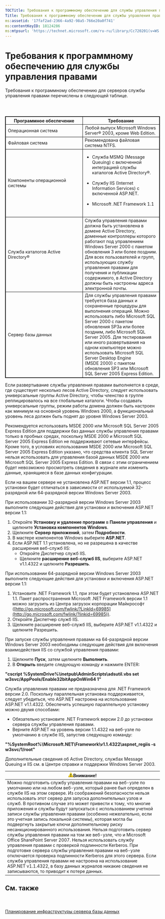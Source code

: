 ```yaml
---
TOCTitle: Требования к программному обеспечению для службы управления правами
Title: Требования к программному обеспечению для службы управления правами
ms:assetid: '17faf2ad-2366-4a92-98a5-766e20a0f741'
ms:contentKeyID: 18124286
ms:mtpsurl: 'https://technet.microsoft.com/ru-ru/library/Cc720201(v=WS.10)'
---
```


Требования к программному обеспечению для службы управления правами
===================================================================

Требования к программному обеспечению для серверов службы управления правами перечислены в следующей таблице.

###  

 
<table style="border:1px solid black;">
<colgroup>
<col width="50%" />
<col width="50%" />
</colgroup>
<thead>
<tr class="header">
<th style="border:1px solid black;" >Программное обеспечение</th>
<th style="border:1px solid black;" >Требование</th>
</tr>
</thead>
<tbody>
<tr class="odd">
<td style="border:1px solid black;">Операционная система</td>
<td style="border:1px solid black;">Любой выпуск Microsoft Windows Server® 2003, кроме Web Edition.</td>
</tr>
<tr class="even">
<td style="border:1px solid black;">Файловая система</td>
<td style="border:1px solid black;">Рекомендована файловая система NTFS.</td>
</tr>
<tr class="odd">
<td style="border:1px solid black;">Компоненты операционной системы</td>
<td style="border:1px solid black;"><ul>
<li>Служба MSMQ (Message Queuing) с включенной интеграцией службы каталогов Active Directory®.<br />
<br />
</li>
<li>Службу IIS (Internet Information Services) с включенной ASP.NET.<br />
<br />
</li>
<li>Microsoft .NET Framework 1.1<br />
<br />
</li>
</ul></td>
</tr>
<tr class="even">
<td style="border:1px solid black;">Служба каталогов Active Directory®</td>
<td style="border:1px solid black;">Служба управления правами должна быть установлена в домене Active Directory, доменные контроллеры которого работают под управлением Windows Server 2000 с пакетом обновления 3 или более поздним. Для всех пользователей и групп, использующих службу управления правами для получения и публикации содержимого, в Active Directory должны быть настроены адреса электронной почты.</td>
</tr>
<tr class="odd">
<td style="border:1px solid black;">Сервер базы данных</td>
<td style="border:1px solid black;">Для службы управления правами требуется база данных и сохраненные процедуры для выполнения операций. Можно использовать либо Microsoft SQL Server 2000 с пакетом обновления SP3a или более поздним, либо Microsoft SQL Server 2005. Для тестирования или иного развертывания на одном компьютере можно использовать Microsoft SQL Server Desktop Engine (MSDE 2000) с пакетом обновления SP3 или Microsoft SQL Server 2005 Express Edition.</td>
</tr>
</tbody>
</table>
  
Если развертывание службы управления правами выполняется в среде, где существует несколько лесов Active Directory, следует использовать универсальные группы Active Directory, чтобы членство в группе реплицировалось на все глобальные каталоги. Чтобы создавать универсальные группы, режим работы домена должен быть настроен как минимум на основной уровень Windows 2000, а функциональный уровень леса должен быть поднят до уровня Windows Server 2003.
  
Рекомендуется использовать MSDE 2000 или Microsoft SQL Server 2005 Express Edition для поддержки баз данных службы управления правами только в пробных средах, поскольку MSDE 2000 и Microsoft SQL Server 2005 Express Edition не поддерживают сетевые интерфейсы. Кроме того, в условиях использования MSDE 2000 или Microsoft SQL Server 2005 Express Edition указано, что средства клиента SQL Server нельзя использовать для управления базой данных MSDE 2000 или Microsoft SQL Server 2005 Express Edition. В связи с этим ограничением будет невозможно просмотреть сведения в журнале или изменить данные, хранящиеся в базе данных конфигурации. 
  
Если на вашем сервере не установлена ASP.NET версии 1.1, процесс установки будет отличаться в зависимости от используемой 32-разрядной или 64-разрядной версии Windows Server 2003.
  
При использовании 32-разрядной версии Windows Server 2003 выполните следующие действия для установки и включения ASP.NET версии 1.1:
  
1.  Откройте **Установку и удаление программ** в **Панели управления** и щелкните **Установка компонентов Windows**.  
2.  Щелкните **Сервер приложений**, затем **Подробности**.  
3.  В мастере компонентов Windows выберите **ASP.NET**.  
4.  Если ASP.NET 1.1 установлена, но не разрешена в качестве расширения веб-служб IIS:  
    -   Откройте Диспетчер служб IIS.  
    -   Щелкните **расширение веб-служб IIS**, выберите ASP.NET v1.1.4322 и щелкните **Разрешить**.
  
При использовании 64-разрядной версии Windows Server 2003 выполните следующие действия для установки и включения ASP.NET версии 1.1:
  
1.  Установите .NET Framework 1.1, при этом будет установлена ASP.NET 1.1. Пакет распространения Microsoft .NET Framework версии 1.1 можно загрузить из Центра загрузок корпорации Майкрософт ([http://go.microsoft.com/fwlink/?LinkId=69985](http://go.microsoft.com/fwlink/?linkid=69985)).  
2.  Откройте Диспетчер служб IIS.  
3.  Щелкните расширение веб-служб IIS, выберите ASP.NET v1.1.4322 и щелкните Разрешить.
  
При запуске службы управления правами на 64-разрядной версии Windows Server 2003 необходимы следующие действия для включения взаимодействия IIS со службой управления правами:
  
1.  Щелкните **Пуск**, затем щелкните **Выполнить**.  
2.  В **Открыть** введите следующую команду и нажмите ENTER:
  
**"cscript %SystemDrive%\\inetpub\\AdminScripts\\adsutil.vbs set w3svc/AppPools/Enable32bitAppOnWin64 1"**
  
Служба управления правами не предназначена для .NET Framework версии 2.0. Поскольку параллельная установка поддерживается, следует убедиться, что ASP.NET настроена на использование ASP.NET v1.1.4322. Обеспечить успешную параллельную установку можно двумя способами:
  
-   Обязательно установите .NET Framework версии 2.0 до установки сервера службы управления правами.  
-   Верните ASP.NET на уровень версии 1.1.4322 на веб-узле по умолчанию в службе IIS, запустив следующую команду:
  
**"%SystemRoot%\\Microsoft.NET\\Framework\\v1.1.4322\\aspnet\_regiis -s w3svc/1/root"**
  
Дополнительные сведения об Active Directory, службах Message Queuing и IIS см. в Центре справки и поддержки Windows Server 2003.
  
| ![](images/Cc720201.Caution(WS.10).gif)Внимание!                                                                                                                                                                                                                                                                                                                                                                                                                                                                                                                                                                                                                                                                                                                                                                                                                                                                                                                                                                                                                         |  
|-------------------------------------------------------------------------------------------------------------------------------------------------------------------------------------------------------------------------------------------------------------------------------------------------------------------------------------------------------------------------------------------------------------------------------------------------------------------------------------------------------------------------------------------------------------------------------------------------------------------------------------------------------------------------------------------------------------------------------------------------------------------------------------------------------------------------------------------------------------------------------------------------------------------------------------------------------------------------------------------------------------------------------------------------------------------------------------------------------|  
| Можно подготовить службу управления правами на веб-узле по умолчанию или на любом веб-узле, который ранее был определен в службе IIS на этом сервере. Из соображений безопасности нельзя использовать этот сервер для запуска дополнительных узлов и служб. В противном случае это может привести к тому, что многие приложения и службы будут запускаться с использованием учетной записи службы управления правами (особенно нежелательно, если это учетная запись локальной системы), которая могла бы подвергнуть закрытые ключи дополнительному риску несанкционированного использования. Нельзя подготовить сервер службы управления правами на том же веб-узле, что и Microsoft Office SharePoint Server 2007. Нельзя использовать службу управления правами с проверкой подлинности Kerberos. При подготовке сервера службы управления правами на веб-узле отключается проверка подлинности Kerberos для этого сервера. Если служба управления правами не настроена на использование ASP.NET v1.1.4322, в базу данных журналов никакие сведения не записываются, то приводит к потере данных. |
  
См. также  
---------
  
####  
  
[Планирование инфраструктуры сервера базы данных](https://technet.microsoft.com/b12354bd-3143-4d1f-b5aa-450c4550653c)
